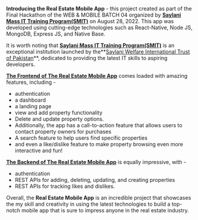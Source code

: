 **Introducing the Real Estate Mobile App** - this project created as part of the Final Hackathon of the WEB & MOBILE BATCH 04 organized by **[Saylani Mass IT Training Program(SMIT)](https://saylaniwelfare.com/en/services/education/technical-education/saylani-mass-it-training)** on August 28, 2022. This app was developed using cutting-edge technologies such as React-Native, Node JS, MongoDB, Express JS, and Native Base. 

It is worth noting that **[Saylani Mass IT Training Program(SMIT)](https://saylaniwelfare.com/en/services/education/technical-education/saylani-mass-it-training)** is an exceptional institution launched by the**[Saylani Welfare International Trust of Pakistan](https://saylaniwelfare.com/en)**, dedicated to providing the latest IT skills to aspiring developers.

**[The Frontend of The Real Estate Mobile App](https://github.com/Ahmadjajja/Hackathon_Frontend_2022_Batch_04)** comes loaded with amazing features, including -
* authentication
* a dashboard
* a landing page
* view and add property functionality
* Delete and update property options.
* Additionally, the app has a call-to-action feature that allows users to contact property owners for purchases
* A search feature to help users find specific properties
* and even a like/dislike feature to make property browsing even more interactive and fun!

**[The Backend of The Real Estate Mobile App](https://github.com/Ahmadjajja/-Hackathon_Backend_2022_Batch_04)** is equally impressive, with -
* authentication
* REST APIs for adding, deleting, updating, and creating properties
* REST APIs for tracking likes and dislikes.

Overall, the **Real Estate Mobile App** is an incredible project that showcases the my skill and creativity in using the latest technologies to build a top-notch mobile app that is sure to impress anyone in the real estate industry. 
